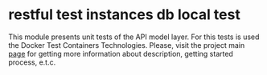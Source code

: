 # restful test instances db local test

This module presents unit tests of the API model layer. For this tests is used the Docker Test Containers Technologies.
Please, visit the project main [page](../README.md) for getting more information about description, getting started process, e.t.c.